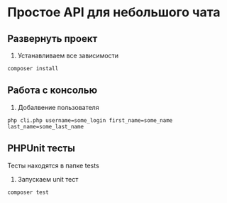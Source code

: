 # Простое API для небольшого чата

## Развернуть проект
1. Устанавливаем все зависимости
```
composer install
```

## Работа с консолью
1. Добалвение пользователя
```
php cli.php username=some_login first_name=some_name last_name=some_last_name
```

## PHPUnit тесты

Тесты находятся в папке tests

1. Запускаем unit тест

```
composer test
```
